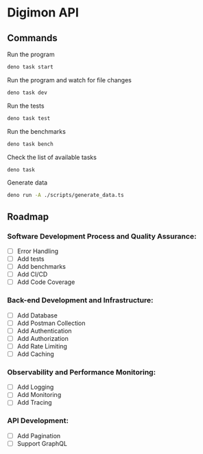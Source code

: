 # Digimon API

## Commands

Run the program

```bash
deno task start
```

Run the program and watch for file changes

```bash
deno task dev
```

Run the tests

```bash
deno task test
```

Run the benchmarks

```bash
deno task bench
```

Check the list of available tasks

```bash
deno task
```

Generate data

```bash
deno run -A ./scripts/generate_data.ts
```

## Roadmap

### Software Development Process and Quality Assurance:
- [ ] Error Handling
- [ ] Add tests
- [ ] Add benchmarks
- [ ] Add CI/CD
- [ ] Add Code Coverage

### Back-end Development and Infrastructure:
- [ ] Add Database
- [ ] Add Postman Collection
- [ ] Add Authentication
- [ ] Add Authorization
- [ ] Add Rate Limiting
- [ ] Add Caching

### Observability and Performance Monitoring:
- [ ] Add Logging
- [ ] Add Monitoring
- [ ] Add Tracing

### API Development:
- [ ] Add Pagination
- [ ] Support GraphQL